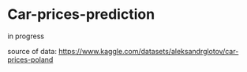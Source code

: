 # Car-prices-prediction

in progress

source of data: <https://www.kaggle.com/datasets/aleksandrglotov/car-prices-poland>

